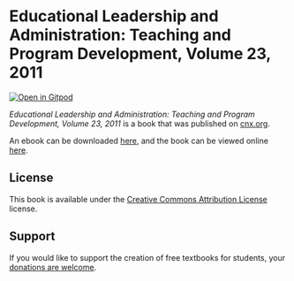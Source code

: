 # Educational Leadership and Administration: Teaching and Program Development, Volume 23, 2011

[![Open in Gitpod](https://gitpod.io/button/open-in-gitpod.svg)](https://gitpod.io/from-referrer/)

_Educational Leadership and Administration: Teaching and Program Development, Volume 23, 2011_ is a book that was published on [cnx.org](https://cnx.org/).

An ebook can be downloaded [here](https://github.com/cnx-user-books/cnxbook-educational-leadership-and-administration-teaching-and-program-development-volume-23-2011/releases/latest), and the book can be viewed online [here](https://github.com/cnx-user-books/cnxbook-educational-leadership-and-administration-teaching-and-program-development-volume-23-2011/releases/latest).

## License
This book is available under the [Creative Commons Attribution License](./LICENSE) license.

## Support
If you would like to support the creation of free textbooks for students, your [donations are welcome](https://riceconnect.rice.edu/donation/support-openstax-banner).

